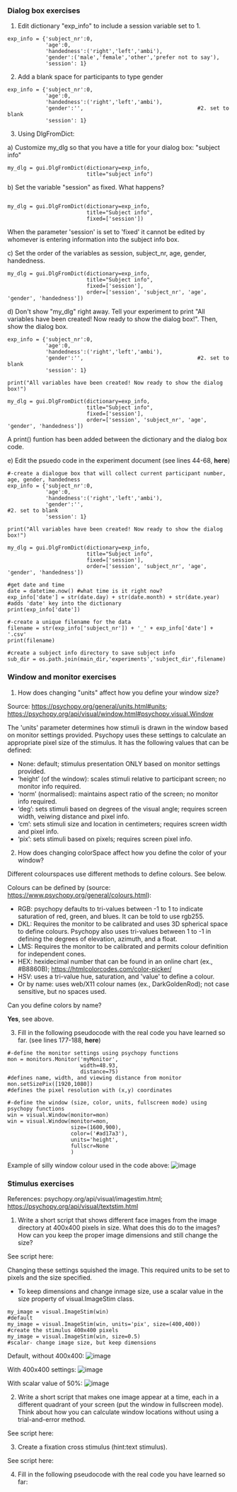 
### Dialog box exercises

1. Edit dictionary "exp_info" to include a session variable set to 1.
```
exp_info = {'subject_nr':0, 
            'age':0, 
            'handedness':('right','left','ambi'), 
            'gender':('male','female','other','prefer not to say'),
            'session': 1}
```
2. Add a blank space for participants to type gender
```
exp_info = {'subject_nr':0, 
            'age':0, 
            'handedness':('right','left','ambi'), 
            'gender':'',                                    #2. set to blank
            'session': 1}
```
3. Using DlgFromDict:

a) Customize my_dlg so that you have a title for your dialog box: "subject info"
```
my_dlg = gui.DlgFromDict(dictionary=exp_info,
                         title="subject info")
```
b) Set the variable "session" as fixed. What happens?
```

my_dlg = gui.DlgFromDict(dictionary=exp_info, 
                         title="Subject info",
                         fixed=['session'])
```
When the parameter 'session' is set to 'fixed' it cannot be edited by whomever is entering information into the subject info box.

c) Set the order of the variables as session, subject_nr, age, gender, handedness.
```
my_dlg = gui.DlgFromDict(dictionary=exp_info, 
                         title="Subject info",
                         fixed=['session'],
                         order=['session', 'subject_nr', 'age', 'gender', 'handedness'])
```
d) Don't show "my_dlg" right away. Tell your experiment to print "All variables have been created! Now ready to show the dialog box!". Then, show the dialog box.
```
exp_info = {'subject_nr':0, 
            'age':0, 
            'handedness':('right','left','ambi'), 
            'gender':'',                                    #2. set to blank
            'session': 1}

print("All variables have been created! Now ready to show the dialog box!")

my_dlg = gui.DlgFromDict(dictionary=exp_info, 
                         title="Subject info",
                         fixed=['session'],
                         order=['session', 'subject_nr', 'age', 'gender', 'handedness'])
```
A print() funtion has been added between the dictionary and the dialog box code.

e) Edit the psuedo code in the experiment document (see lines 44-68, **here**)
```
#-create a dialogue box that will collect current participant number, age, gender, handedness
exp_info = {'subject_nr':0, 
            'age':0, 
            'handedness':('right','left','ambi'), 
            'gender':'',                                                        #2. set to blank
            'session': 1}

print("All variables have been created! Now ready to show the dialog box!")

my_dlg = gui.DlgFromDict(dictionary=exp_info, 
                         title="Subject info",
                         fixed=['session'],
                         order=['session', 'subject_nr', 'age', 'gender', 'handedness'])

#get date and time
date = datetime.now() #what time is it right now?
exp_info['date'] = str(date.day) + str(date.month) + str(date.year)             #adds 'date' key into the dictionary
print(exp_info['date'])

#-create a unique filename for the data
filename = str(exp_info['subject_nr']) + '_' + exp_info['date'] + '.csv'
print(filename)

#create a subject info directory to save subject info
sub_dir = os.path.join(main_dir,'experiments','subject_dir',filename) 
```

### Window and monitor exercises
1. How does changing "units" affect how you define your window size?

Source: https://psychopy.org/general/units.html#units; https://psychopy.org/api/visual/window.html#psychopy.visual.Window

The 'units' parameter determines how stimuli is drawn in the window based on monitor settings provided. Psychopy uses these settings to calculate an appropriate pixel size of the stimulus. It has the following values that can be defined:
* None: default; stimulus presentation ONLY based on monitor settings provided.
* ‘height’ (of the window): scales stimuli relative to participant screen; no monitor info required.
* ‘norm’ (normalised): maintains aspect ratio of the screen; no monitor info required. 
* ‘deg’: sets stimuli based on degrees of the visual angle;  requires screen width, veiwing distance and pixel info.
* ‘cm’: sets stimuli size and location in centimeters; requires screen width and pixel info.
* ‘pix’: sets stimuli based on pixels; requires screen pixel info.

2. How does changing colorSpace affect how you define the color of your window? 

Different colourspaces use different methods to define colours. See below.

Colours can be defined by (source: https://www.psychopy.org/general/colours.html):
* RGB: psychopy defaults to tri-values between -1 to 1 to indicate saturation of red, green, and blues. It can be told to use rgb255.
* DKL: Requires the monitor to be calibrated and uses 3D spherical space to define colours. Psychopy also uses tri-values between 1 to -1 in defining the degrees of elevation, azimuth, and a float.
* LMS: Requires the monitor to be calibrated and permits colour definition for independent cones.
* HEX: hexidecimal number that can be found in an online chart (ex., #B8860B); https://htmlcolorcodes.com/color-picker/
* HSV: uses a tri-value hue, saturation, and 'value' to define a colour.
* Or by name: uses web/X11 colour names (ex., DarkGoldenRod); not case sensitive, but no spaces used.           

Can you define colors by name? 

**Yes**, see above.

3. Fill in the following pseudocode with the real code you have learned so far. (see lines 177-188, **here**)
```
#-define the monitor settings using psychopy functions
mon = monitors.Monitor('myMonitor', 
                       width=48.93, 
                       distance=75)                                             #defines name, width, and viewing distance from monitor
mon.setSizePix([1920,1080])                                                     #defines the pixel resolution with (x,y) coordinates

#-define the window (size, color, units, fullscreen mode) using psychopy functions
win = visual.Window(monitor=mon)
win = visual.Window(monitor=mon, 
                    size=(1600,900),
                    color=('#ad17a3'),
                    units='height',
                    fullscr=None
                    )
```
Example of silly window colour used in the code above:
![image](https://user-images.githubusercontent.com/113373038/201568503-75515738-7447-4453-ab4e-09c9c7484523.png)

### Stimulus exercises

References: psychopy.org/api/visual/imagestim.html; https://psychopy.org/api/visual/textstim.html

1. Write a short script that shows different face images from the image directory at 400x400 pixels in size. What does this do to the images? How can you keep the proper image dimensions and still change the size?

See script here:

Changing these settings squished the image. This required units to be set to pixels and the size specified.
* To keep dimensions and change inmage size, use a scalar value in the size property of visual.ImageStim class.
```
my_image = visual.ImageStim(win)                                               #default
my_image = visual.ImageStim(win, units='pix', size=(400,400))                  #create the stimulus 400x400 pixels
my_image = visual.ImageStim(win, size=0.5)                                     #scalar- change image size, but keep dimensions
```

Default, without 400x400: 
![image](https://user-images.githubusercontent.com/113373038/201770769-7523bb97-c82c-4013-ae20-da0deaff0f5b.png)

With 400x400 settings:
![image](https://user-images.githubusercontent.com/113373038/201770965-725a1cac-3397-4042-a546-850d86c6891b.png)

With scalar value of 50%:
![image](https://user-images.githubusercontent.com/113373038/201776515-3ceae306-0c26-4dbd-8e4e-b727e70bee85.png)

2. Write a short script that makes one image appear at a time, each in a different quadrant of your screen (put the window in fullscreen mode). Think about how you can calculate window locations without using a trial-and-error method.

See script here: 

3. Create a fixation cross stimulus (hint:text stimulus).

See script here:

4. Fill in the following pseudocode with the real code you have learned so far:


